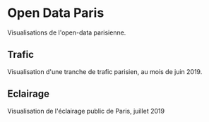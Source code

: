 # Open Data Paris

Visualisations de l'open-data parisienne.

## Trafic

Visualisation d'une tranche de trafic parisien, au mois de juin 2019.

## Eclairage

Visualisation de l'éclairage public de Paris, juillet 2019
